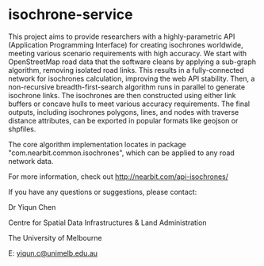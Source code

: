 # isochrone-service

This project aims to provide researchers with a highly-parametric API (Application Programming Interface) for creating isochrones worldwide, meeting various scenario requirements with high accuracy. We start with OpenStreetMap road data that the software cleans by applying a sub-graph algorithm, removing isolated road links. This results in a fully-connected network for isochrones calculation, improving the web API stability. Then, a non-recursive breadth-first-search algorithm runs in parallel to generate isochrone links. The isochrones are then constructed using either link buffers or concave hulls to meet various accuracy requirements. The final outputs, including isochrones polygons, lines, and nodes with traverse distance attributes, can be exported in popular formats like geojson or shpfiles.

The core algorithm implementation locates in package "com.nearbit.common.isochrones", which can be applied to any road network data.

For more information, check out http://nearbit.com/api-isochrones/




If you have any questions or suggestions, please contact:


Dr Yiqun Chen

Centre for Spatial Data Infrastructures & Land Administration

The University of Melbourne

E: yiqun.c@unimelb.edu.au